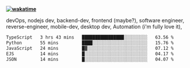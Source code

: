 **[![wakatime](https://wakatime.com/badge/user/87646243-158a-4241-a3cb-668e1fa2dbb8.svg)](https://wakatime.com/@87646243-158a-4241-a3cb-668e1fa2dbb8?style=plastic)**


devOps, nodejs dev, backend-dev, frontend (maybe?), software engineer, reverse-engineer, mobile-dev, desktop dev, Automation (i'm fully love it), 

<!--START_SECTION:waka-->

```txt
TypeScript   3 hrs 43 mins   ████████████████░░░░░░░░░   63.56 %
Python       55 mins         ████░░░░░░░░░░░░░░░░░░░░░   15.76 %
JavaScript   24 mins         █▓░░░░░░░░░░░░░░░░░░░░░░░   07.12 %
EJS          14 mins         █░░░░░░░░░░░░░░░░░░░░░░░░   04.17 %
JSON         14 mins         █░░░░░░░░░░░░░░░░░░░░░░░░   04.07 %
```

<!--END_SECTION:waka-->
